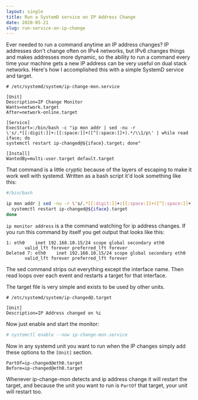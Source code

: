 ```yaml
---
layout: single
title: Run a SystemD service on IP Address Change
date: 2020-05-21
slug: run-service-on-ip-change
---
```


Ever needed to run a command anytime an IP address changes? IP addresses don't
change often on IPv4 networks, but IPv6 changes things and makes addresses more
dynamic, so the ability to run a command every time your machine gets a new IP
address can be very useful on dual stack networks. Here's how I accomplished
this with a simple SystemD service and target.

```
# /etc/systemd/system/ip-change-mon.service

[Unit]
Description=IP Change Monitor
Wants=network.target
After=network-online.target

[Service]
ExecStart=:/bin/bash -c "ip mon addr | sed -nu -r
\'s/.*[[:digit:]]+:[[:space:]]+([^[:space:]]+).*/\\1/p\' | while read iface; do
systemctl restart ip-changed@${iface}.target; done"

[Install]
WantedBy=multi-user.target default.target
```

That command is a little cryptic because of the layers of escaping to make it
work well with systemd. Written as a bash script it'd look something like this:


```bash
#/bin/bash

ip mon addr | sed -nu -r \'s/.*[[:digit:]]+:[[:space:]]+([^[:space:]]+).*/\\1/p\' | while read iface; do
  systemctl restart ip-changed@${iface}.target
done
```

`ip monitor address` is a the command watching for ip address changes. If you
run this command by itself you get output that looks like this:

```
1: eth0    inet 192.168.10.15/24 scope global secondary eth0
       valid_lft forever preferred_lft forever
Deleted 7: eth0    inet 192.168.10.15/24 scope global secondary eth0
       valid_lft forever preferred_lft forever
```

The sed command strips out everything except the interface name. Then read loops
over each event and restarts a target for that interface.

The target file is very simple and exists to be used by other units.

```
# /etc/systemd/system/ip-changed@.target 

[Unit]
Description=IP Address changed on %i
```

Now just enable and start the monitor:

```bash
# systemctl enable --now ip-change-mon.service
```

Now in any systemd unit you want to run when the IP changes simply add these
options to the `[Unit]` section.

```
PartOf=ip-changed@eth0.target
Before=ip-changed@eth0.target
```

Whenever ip-change-mon detects and ip address change it will restart the target,
and because the unit you want to run is `PartOf` that target, your unit will
restart too.
